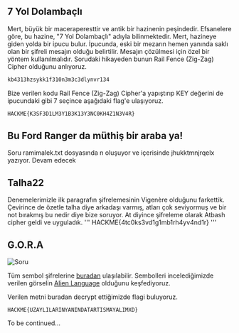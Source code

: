 ## 7 Yol Dolambaçlı
Mert, büyük bir maceraperesttir ve antik bir hazinenin
peşindedir. Efsanelere göre, bu hazine, "7 Yol Dolambaçlı"
adıyla bilinmektedir. Mert, hazineye giden yolda bir ipucu
bulur. İpucunda, eski bir mezarın hemen yanında saklı olan bir
şifreli mesajın olduğu belirtilir. Mesajın çözülmesi için özel bir
yöntem kullanılmalıdır.
Sorudaki hikayeden bunun Rail Fence (Zig-Zag) Cipher olduğunu anlıyoruz.

```python
kb4313hzsykk1f310n3m3c3dlynvr134
```
Bize verilen kodu Rail Fence (Zig-Zag) Cipher'a yapıştırıp KEY değerini de ipucundaki gibi 7 seçince aşağıdaki flag'e ulaşıyoruz.

```python
HACKME{K3SF3D1LM3Y1B3K13Y3NC0KH4Z1N3V4R}
```

## Bu Ford Ranger da müthiş bir araba ya!

Soru ramimalek.txt dosyasında n oluşuyor ve içerisinde jhukktmnjrqelx yazıyor.
Devam edecek


## Talha22

Denemelerimizle ilk paragrafın şifrelemesinin Vigenère olduğunu farkettik. Çevirince de özetle talha diye arkadaşı varmış, atları çok seviyormuş ve bir not bırakmış bu nedir diye bize soruyor.
At diyince şifreleme olarak Atbash cipher geldi ve uyguladık.
'''
HACKME{4tc0ks3vd1g1mb1rh4yv4nd1r}
'''

## G.O.R.A

![Soru](https://s2.loli.net/2023/06/07/E3IpntA9oQ5kF6e.png)


Tüm sembol şifrelerine [buradan](https://www.dcode.fr/symbols-ciphers) ulaşılabilir. Sembolleri incelediğimizde verilen görselin [Alien Language](https://www.dcode.fr/alien-language) olduğunu keşfediyoruz.

Verilen metni buradan decrypt ettiğimizde flagi buluyoruz.

```
HACKME{UZAYLILARINYANINDATARTISMAYALIMXD}
```

To be continued...
